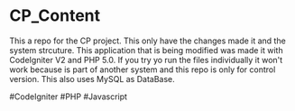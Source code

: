 # CP_Content
This a repo for the CP project. This only have the changes made it and the system strcuture.
This application that is being modified was made it with CodeIgniter V2 and PHP 5.0. 
If you try yo run the files individually it won't work because is part of another system and this repo is only for control version. 
This also uses MySQL as DataBase. 

#CodeIgniter #PHP #Javascript 
